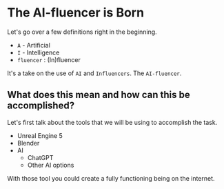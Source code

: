 # The AI-fluencer is Born

Let's go over a few definitions right in the beginning.

* `A` - Artificial
* `I` - Intelligence
* `fluencer` : (In)fluencer

It's a take on the use of `AI` and `Influencers`. The `AI-fluencer`.

## What does this mean and how can this be accomplished?

Let's first talk about the tools that we will be using to accomplish the
task.

* Unreal Engine 5
* Blender
* AI
  - ChatGPT
  - Other AI options

With those tool you could create a fully functioning being on the
internet. 
